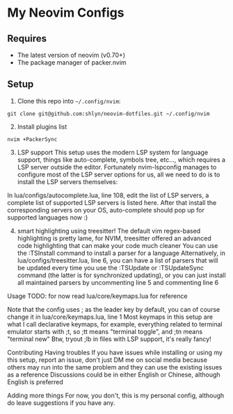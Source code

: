# My Neovim Configs

## Requires
- The latest version of neovim (v0.70+)
- The package manager of packer.nvim

## Setup

1. Clone this repo into `~/.config/nvim`:
```shell
git clone git@github.com:shlyn/neovim-dotfiles.git ~/.config/nvim
```

2. Install plugins list
```shell
nvim +PackerSync
```

3. LSP support
This setup uses the modern LSP system for language support, 
things like auto-complete, symbols tree, etc..., 
which requires a LSP server outside the editor. Fortunately nvim-lspconfig manages to configure most of the LSP server options for us, all we need to do is to install the LSP servers themselves:

In lua/configs/autocomplete.lua, line 108, edit the list of LSP servers, a complete list of supported LSP servers is listed here. After that install the corresponding servers on your OS, auto-complete should pop up for supported languages now :)

4. smart highlighting using treesitter!
The default vim regex-based highlighting is pretty lame, for NVIM, treesitter offered an advanced code highlighting that can make your code much cleaner
You can use the :TSInstall <lang> command to install a parser for a language
Alternatively, in lua/configs/treesitter.lua, line 6, you can have a list of parsers that will be updated every time you use the :TSUpdate or :TSUpdateSync command (the latter is for synchronized updating), or you can just install all maintained parsers by uncommenting line 5 and commenting line 6

Usage
TODO: for now read lua/core/keymaps.lua for reference

Note that the config uses ; as the leader key by default, you can of course change it in lua/core/keymaps.lua, line 1
Most keymaps in this setup are what I call declarative keymaps, for example, everything related to terminal emulator starts with ;t, so ;tt means "terminal toggle", and ;tn means "terminal new"
Btw, tryout ;lb in files with LSP support, it's really fancy!

Contributing
Having troubles
If you have issues while installing or using my this setup, report an issue,
don't just DM me on social media because others may run into the same problem and they can use the existing issues as a reference
Discussions could be in either English or Chinese, although English is preferred

Adding more things
For now, you don't, this is my personal config, although do leave suggestions if you have any.

